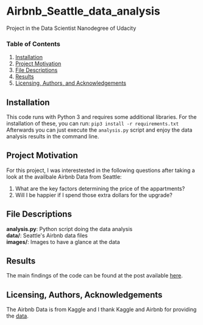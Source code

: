 # Airbnb_Seattle_data_analysis
Project in the Data Scientist Nanodegree of Udacity

### Table of Contents

1. [Installation](#installation)
2. [Project Motivation](#motivation)
3. [File Descriptions](#files)
4. [Results](#results)
5. [Licensing, Authors, and Acknowledgements](#licensing)

## Installation <a name="installation"></a>

This code runs with Python 3 and requires some additional libraries. For the installation of these, you can run:
` pip3 install -r requirements.txt `
Afterwards you can just execute the `analysis.py` script and enjoy the data analysis results in the command line.

## Project Motivation<a name="motivation"></a>

For this project, I was interestested in the following questions after taking a look at the availbale Airbnb Data from Seattle:

1. What are the key factors determining the price of the appartments?
2. Will I be happier if I spend those extra dollars for the upgrade?

## File Descriptions <a name="files"></a>

**analysis.py**: Python script doing the data analysis </br>
**data/**: Seattle's Airbnb data files  </br>
**images/**: Images to have a glance at the data </br>

## Results<a name="results"></a>

The main findings of the code can be found at the post available [here](https://medium.com/@jpthewes/understanding-airbnb-prices-and-how-they-make-you-happy-294c10b87099).


## Licensing, Authors, Acknowledgements<a name="licensing"></a>

The Airbnb Data is from Kaggle and I thank Kaggle and Airbnb for providing the [data](https://www.kaggle.com/airbnb/seattle/data).

